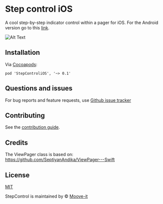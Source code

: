 # Step control iOS

A cool step-by-step indicator control within a pager for iOS. For the Android version go to this [link](https://github.com/moove-it/step-control-android).

![Alt Text](https://github.com/moove-it/step-control-ios/blob/master/step-control-ios.gif)

Installation
--------

Via [Cocoapods](https://cocoapods.org/):

```
pod 'StepControliOS', '~> 0.1'
```

Questions and issues
--------

For bug reports and feature requests, use [Github issue tracker](https://github.com/moove-it/step-control-ios/issues)

Contributing
--------

See the [contribution guide](CONTRIBUTING.md).

Credits
--------

The ViewPager class is based on: https://github.com/SeptiyanAndika/ViewPager---Swift

License
--------

[MIT](https://github.com/moove-it/step-control-ios/blob/master/LICENSE)

StepControl is maintained by © [Moove-it](http://www.moove-it.com)
